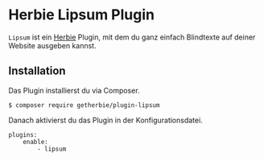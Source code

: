 # Herbie Lipsum Plugin

`Lipsum` ist ein [Herbie](http://github.com/getherbie/herbie) Plugin, mit dem du ganz einfach Blindtexte auf deiner Website ausgeben kannst.

## Installation

Das Plugin installierst du via Composer.

	$ composer require getherbie/plugin-lipsum

Danach aktivierst du das Plugin in der Konfigurationsdatei.

    plugins:
        enable:
            - lipsum
